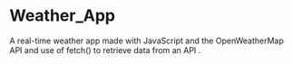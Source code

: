 # Weather_App
A real-time weather app  made with JavaScript and the OpenWeatherMap API and use  of fetch() to retrieve data from an API .
